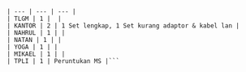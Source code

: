

```| POSISI | JUMLAH | KETERANGAN |
| --- | --- | --- |
| TLGM | 1 |  |
| KANTOR | 2 | 1 Set lengkap, 1 Set kurang adaptor & kabel lan |
| NAHRUL | 1 | |
| NATAN | 1 | |
| YOGA | 1 | |
| MIKAEL | 1 | |
| TPLI | 1 | Peruntukan MS |```
